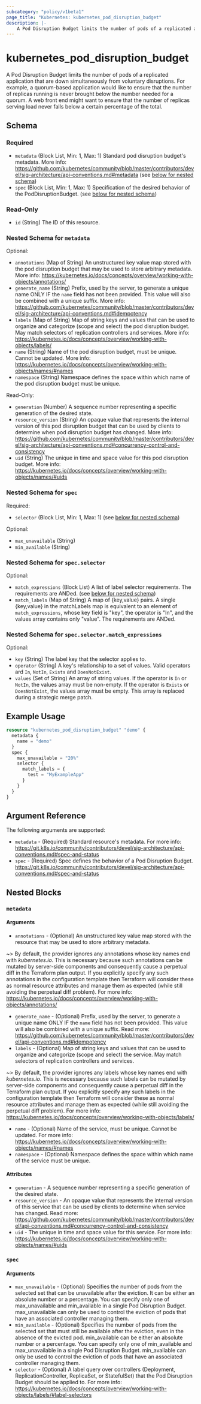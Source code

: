 ```yaml
---
subcategory: "policy/v1beta1"
page_title: "Kubernetes: kubernetes_pod_disruption_budget"
description: |-
    A Pod Disruption Budget limits the number of pods of a replicated application that are down simultaneously from voluntary disruptions. For example, a quorum-based application would like to ensure that the number of replicas running is never brought below the number needed for a quorum. A web front end might want to ensure that the number of replicas serving load never falls below a certain percentage of the total.
---
```


# kubernetes_pod_disruption_budget

A Pod Disruption Budget limits the number of pods of a replicated application that are down simultaneously from voluntary disruptions. For example, a quorum-based application would like to ensure that the number of replicas running is never brought below the number needed for a quorum. A web front end might want to ensure that the number of replicas serving load never falls below a certain percentage of the total.

<!-- schema generated by tfplugindocs -->
## Schema

### Required

- `metadata` (Block List, Min: 1, Max: 1) Standard pod disruption budget's metadata. More info: https://github.com/kubernetes/community/blob/master/contributors/devel/sig-architecture/api-conventions.md#metadata (see [below for nested schema](#nestedblock--metadata))
- `spec` (Block List, Min: 1, Max: 1) Specification of the desired behavior of the PodDisruptionBudget. (see [below for nested schema](#nestedblock--spec))

### Read-Only

- `id` (String) The ID of this resource.

<a id="nestedblock--metadata"></a>
### Nested Schema for `metadata`

Optional:

- `annotations` (Map of String) An unstructured key value map stored with the pod disruption budget that may be used to store arbitrary metadata. More info: https://kubernetes.io/docs/concepts/overview/working-with-objects/annotations/
- `generate_name` (String) Prefix, used by the server, to generate a unique name ONLY IF the `name` field has not been provided. This value will also be combined with a unique suffix. More info: https://github.com/kubernetes/community/blob/master/contributors/devel/sig-architecture/api-conventions.md#idempotency
- `labels` (Map of String) Map of string keys and values that can be used to organize and categorize (scope and select) the pod disruption budget. May match selectors of replication controllers and services. More info: https://kubernetes.io/docs/concepts/overview/working-with-objects/labels/
- `name` (String) Name of the pod disruption budget, must be unique. Cannot be updated. More info: https://kubernetes.io/docs/concepts/overview/working-with-objects/names/#names
- `namespace` (String) Namespace defines the space within which name of the pod disruption budget must be unique.

Read-Only:

- `generation` (Number) A sequence number representing a specific generation of the desired state.
- `resource_version` (String) An opaque value that represents the internal version of this pod disruption budget that can be used by clients to determine when pod disruption budget has changed. More info: https://github.com/kubernetes/community/blob/master/contributors/devel/sig-architecture/api-conventions.md#concurrency-control-and-consistency
- `uid` (String) The unique in time and space value for this pod disruption budget. More info: https://kubernetes.io/docs/concepts/overview/working-with-objects/names/#uids


<a id="nestedblock--spec"></a>
### Nested Schema for `spec`

Required:

- `selector` (Block List, Min: 1, Max: 1) (see [below for nested schema](#nestedblock--spec--selector))

Optional:

- `max_unavailable` (String)
- `min_available` (String)

<a id="nestedblock--spec--selector"></a>
### Nested Schema for `spec.selector`

Optional:

- `match_expressions` (Block List) A list of label selector requirements. The requirements are ANDed. (see [below for nested schema](#nestedblock--spec--selector--match_expressions))
- `match_labels` (Map of String) A map of {key,value} pairs. A single {key,value} in the matchLabels map is equivalent to an element of `match_expressions`, whose key field is "key", the operator is "In", and the values array contains only "value". The requirements are ANDed.

<a id="nestedblock--spec--selector--match_expressions"></a>
### Nested Schema for `spec.selector.match_expressions`

Optional:

- `key` (String) The label key that the selector applies to.
- `operator` (String) A key's relationship to a set of values. Valid operators ard `In`, `NotIn`, `Exists` and `DoesNotExist`.
- `values` (Set of String) An array of string values. If the operator is `In` or `NotIn`, the values array must be non-empty. If the operator is `Exists` or `DoesNotExist`, the values array must be empty. This array is replaced during a strategic merge patch.






## Example Usage

```terraform
resource "kubernetes_pod_disruption_budget" "demo" {
  metadata {
    name = "demo"
  }
  spec {
    max_unavailable = "20%"
    selector {
      match_labels = {
        test = "MyExampleApp"
      }
    }
  }
}
```

## Argument Reference

The following arguments are supported:

* `metadata` - (Required) Standard resource's metadata. For more info: https://git.k8s.io/community/contributors/devel/sig-architecture/api-conventions.md#spec-and-status
* `spec` - (Required) Spec defines the behavior of a Pod Disruption Budget. https://git.k8s.io/community/contributors/devel/sig-architecture/api-conventions.md#spec-and-status

## Nested Blocks

### `metadata`

#### Arguments

* `annotations` - (Optional) An unstructured key value map stored with the resource that may be used to store arbitrary metadata.

~> By default, the provider ignores any annotations whose key names end with *kubernetes.io*. This is necessary because such annotations can be mutated by server-side components and consequently cause a perpetual diff in the Terraform plan output. If you explicitly specify any such annotations in the configuration template then Terraform will consider these as normal resource attributes and manage them as expected (while still avoiding the perpetual diff problem). For more info: https://kubernetes.io/docs/concepts/overview/working-with-objects/annotations/

* `generate_name` - (Optional) Prefix, used by the server, to generate a unique name ONLY IF the `name` field has not been provided. This value will also be combined with a unique suffix. Read more: https://github.com/kubernetes/community/blob/master/contributors/devel/api-conventions.md#idempotency
* `labels` - (Optional) Map of string keys and values that can be used to organize and categorize (scope and select) the service. May match selectors of replication controllers and services.

~> By default, the provider ignores any labels whose key names end with *kubernetes.io*. This is necessary because such labels can be mutated by server-side components and consequently cause a perpetual diff in the Terraform plan output. If you explicitly specify any such labels in the configuration template then Terraform will consider these as normal resource attributes and manage them as expected (while still avoiding the perpetual diff problem). For more info: https://kubernetes.io/docs/concepts/overview/working-with-objects/labels/

* `name` - (Optional) Name of the service, must be unique. Cannot be updated. For more info: https://kubernetes.io/docs/concepts/overview/working-with-objects/names/#names
* `namespace` - (Optional) Namespace defines the space within which name of the service must be unique.

#### Attributes

* `generation` - A sequence number representing a specific generation of the desired state.
* `resource_version` - An opaque value that represents the internal version of this service that can be used by clients to determine when service has changed. Read more: https://github.com/kubernetes/community/blob/master/contributors/devel/api-conventions.md#concurrency-control-and-consistency
* `uid` - The unique in time and space value for this service. For more info: https://kubernetes.io/docs/concepts/overview/working-with-objects/names/#uids

### `spec`

#### Arguments

* `max_unavailable` - (Optional) Specifies the number of pods from the selected set that can be unavailable after the eviction. It can be either an absolute number or a percentage. You can specify only one of max_unavailable and min_available in a single Pod Disruption Budget. max_unavailable can only be used to control the eviction of pods that have an associated controller managing them.
* `min_available` - (Optional) Specifies the number of pods from the selected set that must still be available after the eviction, even in the absence of the evicted pod. min_available can be either an absolute number or a percentage. You can specify only one of min_available and max_unavailable in a single Pod Disruption Budget. min_available can only be used to control the eviction of pods that have an associated controller managing them.
* `selector` - (Optional) A label query over controllers (Deployment, ReplicationController, ReplicaSet, or StatefulSet) that the Pod Disruption Budget should be applied to. For more info: https://kubernetes.io/docs/concepts/overview/working-with-objects/labels/#label-selectors
